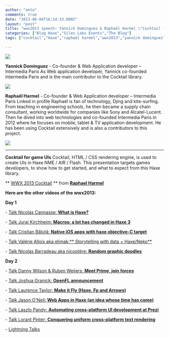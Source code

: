 ```yaml
---
author: "anto"
comments: true
date: "2013-06-04T16:14:33.000Z"
layout: "post"
title: "wwx2013 speech: Yannick Dominguez & Raphaël Harmel \"Cocktail for game UIs\""
categories: ["Blog Haxe","Silex Labs Events","The Blog"]
tags: ["cocktail","Haxe","raphaël harmel","wwx2013","yannick dominguez"]

---
```

[![](https://www.silexlabs.org/wp-content/uploads/2013/06/bandeau-blog-raph-yannick.jpg)](https://www.silexlabs.org/142483/the-blog/wwx2013-speech-yannick-dominguez-raphael-harmel-cocktail-for-game-uis/attachment/bandeau-blog-raph-yannick/)

**Yannick Dominguez** - Co-founder & Web Application developer – Intermedia Paris
As Web application developer, Yannick co-founded Intermedia Paris and is the main contributor to the Cocktail library.

[![](https://www.silexlabs.org/wp-content/uploads/2013/06/yannick-dominguez1-150x150.jpg)](https://www.silexlabs.org/142483/the-blog/wwx2013-speech-yannick-dominguez-raphael-harmel-cocktail-for-game-uis/attachment/yannick-dominguez1-150x150/)

**Raphaël Harmel** - Co-founder & Web Application developer – Intermedia Paris
Linked in profile
Raphaël is fan of technology, Djing and kite-surfing.
From teaching in engineering schools, he then became a supply chain consultant, working worldwide for companies like Sony and Alcatel-Lucent.
Then he dived into web technologies and co-founded Intermedia Paris in 2012 where he focuses on mobile, tablet & TV application development.
He has been using Cocktail extensively and is also a contributors to this project.

[![](https://www.silexlabs.org/wp-content/uploads/2013/06/Raph_classe_smile_square-150x150.jpg)](https://www.silexlabs.org/142483/the-blog/wwx2013-speech-yannick-dominguez-raphael-harmel-cocktail-for-game-uis/attachment/raph_classe_smile_square/)
****

**Cocktail for game UIs**
Cocktail, HTML / CSS rendering engine, is used to create UIs in Haxe NME / AIR / Flash. This presentation targets games developers, to show how to get started, and what to expect from this Haxe library.






** [WWX 2013 Cocktail](http://fr.slideshare.net/raphaelharmel/wwx-2013-cocktail) ** from **[Raphael Harmel](http://fr.slideshare.net/raphaelharmel)**







**Here are the other videos of the wwx2013:**










**Day 1**






- [Talk Nicolas Cannasse: **What is Haxe?**](https://www.silexlabs.org/140469/the-blog/wwx2013-speech-nicolas-cannasse-what-is-haxe/)

- [Talk Juraj Kirchheim: **Macros: a lot has changed in Haxe 3**](https://www.silexlabs.org/?p=142242)

- [Talk Cristian Băluță: **Native iOS apps with haxe objective-C target**](https://www.silexlabs.org/?p=142686)

- [Talk Valérie Alloix aka elimak:** Storytelling with data + Haxe/Neko**](https://www.silexlabs.org/?p=142722)

- [Talk Nicolas Barradeau aka nicoptère: **Random graphic doodles**](https://www.silexlabs.org/?p=142737)

**Day 2**

- [Talk Danny Wilson & Ruben Weijers: **Meet Prime, join forces**](https://www.silexlabs.org/?p=142746)

- [Talk Joshua Granick: **OpenFL announcement**](https://www.silexlabs.org/?p=142542)

- [Talk Laurence Taylor: **Make it Fly (Haxe, Fp and Arrows)**](https://www.silexlabs.org/143188/the-blog/blog-silex-labs/wwx2013-speech-laurence-taylor-make-it-fly-haxe-fp-and-arrows/)

- [Talk Jason O'Neil: **Web Apps in Haxe (an idea whose time has come)**](https://www.silexlabs.org/?p=142800)

- [Talk Laszlo Pandy: **Automating cross-platform UI development at Prezi**](https://www.silexlabs.org/?p=142721)

- [Talk Lorant Pinter: **Conquering uniform cross-platform text rendering**](https://www.silexlabs.org/?p=142774)

- [Lightning Talks](https://www.silexlabs.org/?p=143115)













